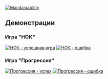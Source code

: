 [![Maintainability](https://api.codeclimate.com/v1/badges/fe7468cac967a56888e9/maintainability)](https://codeclimate.com/github/ThxForWait/linter/maintainability)

## Демонстрации

### Игра "НОК"
[![НОК - успешная игра](https://i.imgur.com/ekk1uED.png)](https://imgur.com/a/4oAoBEn)
[![НОК - ошибка](https://i.imgur.com/nyFMeIf.png)](https://imgur.com/a/cVlytpj)

### Игра "Прогрессия"
[![Прогрессия - успех](https://i.imgur.com/JR90NPs.png)](https://imgur.com/a/gdA7vOq)
[![Прогрессия - ошибка](https://i.imgur.com/NBAVq6F.png)](https://imgur.com/a/6P3UdCo)
